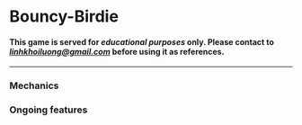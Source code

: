 # Bouncy-Birdie

#### This game is served for ***educational purposes*** only. Please contact to *linhkhoiluong@gmail.com* before using it as references.
---
### Mechanics

### Ongoing features

